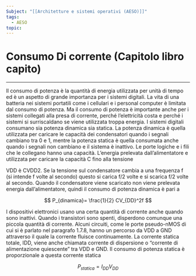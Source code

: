 ```yaml
---
Subject: "[[Architetture e sistemi operativi (AESO)]]"
tags:
  - AESO
topic:
---
```


# Consumo Di corrente (Capitolo libro capito)
---

Il consumo di potenza è la quantità di energia utilizzata per unità di tempo ed
è un aspetto di grande importanza per i sistemi digitali. La vita di una batteria
nei sistemi portatili come i cellulari e i personal computer è limitata dal consumo di potenza. Ma il consumo di potenza è importante anche per i sistemi
collegati alla presa di corrente, perché l’elettricità costa e perché i sistemi si
surriscaldano se viene utilizzata troppa energia.
I sistemi digitali consumano sia potenza dinamica sia statica. La potenza
dinamica è quella utilizzata per caricare le capacità dei condensatori quando i
segnali cambiano tra 0 e 1, mentre la potenza statica è quella consumata anche
quando i segnali non cambiano e il sistema è inattivo.
Le porte logiche e i fili che le collegano hanno una capacità. L’energia prelevata dall’alimentatore e utilizzata per caricare la capacità C fino alla tensione

VDD è CVDD2. Se la tensione sul condensatore cambia a una frequenza f (si
intende f volte al secondo) questo si carica f/2 volte e si scarica f/2 volte al
secondo. Quando il condensatore viene scaricato non viene prelevata energia
dall’alimentatore, quindi il consumo di potenza dinamica è pari a

$$
P_{dinamica}= \frac{1}{2} CV_{DD}^2f
$$

I dispositivi elettronici usano una certa quantità di corrente anche quando
sono inattivi. Quando i transistori sono spenti, disperdono comunque una
piccola quantità di corrente. Alcuni circuiti, come le porte pseudo-nMOS di
cui si è parlato nel paragrafo 1.7.8, hanno un percorso da VDD a GND attraverso il quale la corrente fluisce continuamente. La corrente statica totale, IDD,
viene anche chiamata corrente di dispersione o “corrente di alimentazione
quiescente” tra VDD e GND. Il consumo di potenza statica è proporzionale a
questa corrente statica

$$
P_{statica}= I_{DD}V_{DD}
$$
